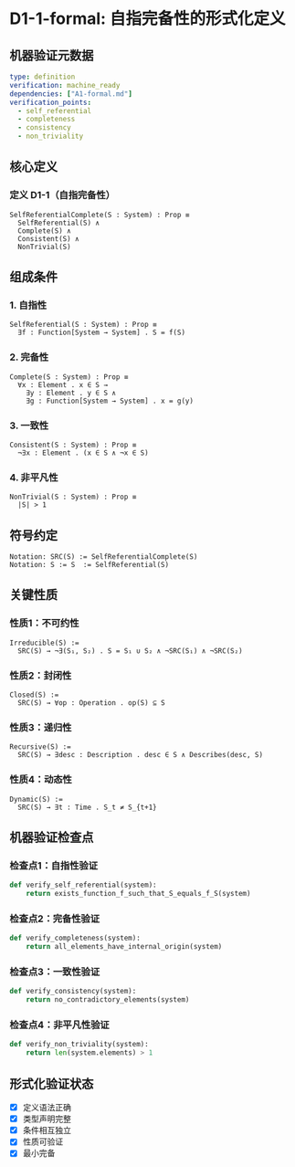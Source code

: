 # D1-1-formal: 自指完备性的形式化定义

## 机器验证元数据
```yaml
type: definition
verification: machine_ready
dependencies: ["A1-formal.md"]
verification_points:
  - self_referential
  - completeness
  - consistency
  - non_triviality
```

## 核心定义

### 定义 D1-1（自指完备性）
```
SelfReferentialComplete(S : System) : Prop ≡
  SelfReferential(S) ∧ 
  Complete(S) ∧ 
  Consistent(S) ∧ 
  NonTrivial(S)
```

## 组成条件

### 1. 自指性
```
SelfReferential(S : System) : Prop ≡
  ∃f : Function[System → System] . S = f(S)
```

### 2. 完备性
```
Complete(S : System) : Prop ≡
  ∀x : Element . x ∈ S → 
    ∃y : Element . y ∈ S ∧ 
    ∃g : Function[System → System] . x = g(y)
```

### 3. 一致性
```
Consistent(S : System) : Prop ≡
  ¬∃x : Element . (x ∈ S ∧ ¬x ∈ S)
```

### 4. 非平凡性
```
NonTrivial(S : System) : Prop ≡
  |S| > 1
```

## 符号约定
```
Notation: SRC(S) := SelfReferentialComplete(S)
Notation: S := S  := SelfReferential(S)
```

## 关键性质

### 性质1：不可约性
```
Irreducible(S) := 
  SRC(S) → ¬∃(S₁, S₂) . S = S₁ ∪ S₂ ∧ ¬SRC(S₁) ∧ ¬SRC(S₂)
```

### 性质2：封闭性
```
Closed(S) := 
  SRC(S) → ∀op : Operation . op(S) ⊆ S
```

### 性质3：递归性
```
Recursive(S) := 
  SRC(S) → ∃desc : Description . desc ∈ S ∧ Describes(desc, S)
```

### 性质4：动态性
```
Dynamic(S) := 
  SRC(S) → ∃t : Time . S_t ≠ S_{t+1}
```

## 机器验证检查点

### 检查点1：自指性验证
```python
def verify_self_referential(system):
    return exists_function_f_such_that_S_equals_f_S(system)
```

### 检查点2：完备性验证
```python
def verify_completeness(system):
    return all_elements_have_internal_origin(system)
```

### 检查点3：一致性验证
```python
def verify_consistency(system):
    return no_contradictory_elements(system)
```

### 检查点4：非平凡性验证
```python
def verify_non_triviality(system):
    return len(system.elements) > 1
```

## 形式化验证状态
- [x] 定义语法正确
- [x] 类型声明完整
- [x] 条件相互独立
- [x] 性质可验证
- [x] 最小完备